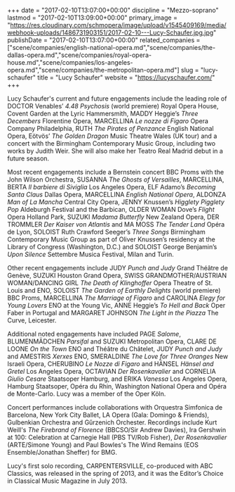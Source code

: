 +++
date = "2017-02-10T13:07:00+00:00"
discipline = "Mezzo-soprano"
lastmod = "2017-02-10T13:09:00+00:00"
primary_image = "https://res.cloudinary.com/schmopera/image/upload/v1545409169/media/webhook-uploads/1486731903151/2017-02-10---Lucy-Schaufer.jpg.jpg"
publishDate = "2017-02-10T13:07:00+00:00"
related_companies = ["scene/companies/english-national-opera.md","scene/companies/the-dallas-opera.md","scene/companies/royal-opera-house.md","scene/companies/los-angeles-opera.md","scene/companies/the-metropolitan-opera.md"]
slug = "lucy-schaufer"
title = "Lucy Schaufer"
website = "https://lucyschaufer.com/"
+++

Lucy Schaufer's current and future engagements include the leading role of DOCTOR Venables’ *4.48 Psychosis* (world premiere) Royal Opera House, Covent Garden at the Lyric Hammersmith, MADDY Heggie’s *Three Decembers* Florentine Opera, MARCELLINA *Le nozze di Figaro* Opera Company Philadelphia, RUTH *The Pirates of Penzance* English National Opera, Eötvös’ *The Golden Dragon* Music Theatre Wales (UK tour) and a concert with the Birmingham Contemporary Music Group, including two works by Judith Weir. She will also make her Teatro Real Madrid debut in a future season.

Most recent engagements include a Bernstein concert BBC Proms with the John Wilson Orchestra, SUSANNA *The Ghosts of Versailles*, MARCELLINA, BERTA *Il barbiere di Siviglia* Los Angeles Opera, ELF Adamo’s *Becoming Santa Claus* Dallas Opera, MARCELLINA *English National Opera*, ALDONZA *Man of La Mancha* Central City Opera, JENNY Knussen’s *Higglety Pigglety Pop* Aldeburgh Festival and the Barbican, OLDER WOMAN Dove’s *Flight* Opera Holland Park, SUZUKI *Madama Butterfly* New Zealand Opera, DER TROMMLER *Der Kaiser von Atlantis* and MA MOSS *The Tender Land* Opéra de Lyon, SOLOIST Ruth Crawford Seeger’s *Three Songs* Birmingham Contemporary Music Group as part of Oliver Knussen’s residency at the Library of Congress (Washington, D.C.) and SOLOIST George Benjamin’s *Upon Silence* Settembre Musica Festival, Milan and Turin.

Other recent engagements include JUDY *Punch and Judy* Grand Théâtre de Genève, SUZUKI Houston Grand Opera, SWISS GRANDMOTHER/AUSTRIAN WOMAN/DANCING GIRL *The Death of Klinghoffer* Opera Theatre of St. Louis and ENO, SOLOIST *The Garden of Earthly Delights* (world premiere) BBC Proms, MARCELLINA *The Marriage of Figaro* and CAROLINA *Elegy for Young Lovers* ENO at the Young Vic, ANNE Heggie’s *To Hell and Back* Oper Faber in Portugal and MARGARET JOHNSON *The Light in the Piazza* The Curve, Leicester.

Additional noted engagements have included PAGE *Salome*, BLUMENMÄDCHEN *Parsifal* and SUZUKI Metropolitan Opera, CLARE DE LOONE *On the Town* ENO and Théâtre du Châtelet, JUDY *Punch and Judy* and AMESTRIS *Xerxes* ENO, SMERALDINE *The Love for Three Oranges* New Israeli Opera, CHERUBINO *Le Nozze di Figaro* and HÄNSEL *Hänsel and Gretel* Los Angeles Opera, OCTAVIAN *Der Rosenkavalier* and CORNELIA *Giulio Cesare* Staatsoper Hamburg, and ERIKA *Vanessa* Los Angeles Opera, Hamburg Staatsoper, Opéra du Rhin, Washington National Opera and Opéra de Monte-Carlo. Lucy was a member of the Oper Köln.

Concert performances include collaborations with Orquestra Simfonica de Barcelona, New York City Ballet, LA Opera (Gala: Domingo & Friends), Gulbenkian Orchestra and Gűrzenich Orchester. Recordings include Kurt Weill's *The Firebrand of Florence* (BBCSO/Sir Andrew Davies), Ira Gershwin at 100: Celebration at Carnegie Hall (PBS TV/Rob Fisher), *Der Rosenkavalier* (ARTE/Simone Young) and Paul Bowles's The Wind Remains (EOS Ensemble/Jonathan Sheffer) for BMG.

Lucy's first solo recording, CARPENTERSVILLE, co-produced with ABC Classics, was released in the spring of 2013, and it was the Editor’s Choice in Classical Music Magazine in July 2013. 
